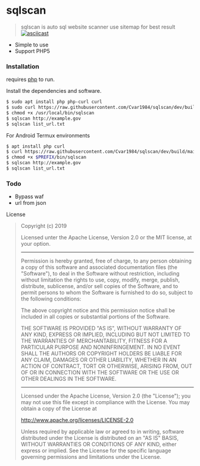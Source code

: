 # sqlscan
> sqlscan is auto sql website scanner
> use sitemap for best result
[![asciicast](https://asciinema.org/a/ap8VxyIdLJb2zJS7X8Q5WpNtH.svg)](https://asciinema.org/a/ap8VxyIdLJb2zJS7X8Q5WpNtH)
- Simple to use
- Support PHP5

### Installation

requires [php](https://php.net ) to run.

Install the dependencies and software.

```sh
$ sudo apt install php php-curl curl
$ sudo curl https://raw.githubusercontent.com/Cvar1984/sqlscan/dev/build/main.phar --output /usr/local/bin/sqlscan
$ chmod +x /usr/local/bin/sqlscan
$ sqlscan http://example.gov
$ sqlscan list_url.txt
```

For Android Termux environments

```sh
$ apt install php curl
$ curl https://raw.githubusercontent.com/Cvar1984/sqlscan/dev/build/main.phar --output $PREFIX/bin/sqlscan
$ chmod +x $PREFIX/bin/sqlscan
$ sqlscan http://example.gov
$ sqlscan list_url.txt
```

### Todo

 - Bypass waf
 - url from json

License
> Copyright (c) 2019 <Cvar1984>
>
> Licensed unter the Apache License, Version 2.0 or the MIT license, at your
> option.
>
> ********************************************************************************
>
> Permission is hereby granted, free of charge, to any person obtaining a copy of
> this software and associated documentation files (the "Software"), to deal in
> the Software without restriction, including without limitation the rights to
> use, copy, modify, merge, publish, distribute, sublicense, and/or sell copies of
> the Software, and to permit persons to whom the Software is furnished to do so,
> subject to the following conditions:
>
> The above copyright notice and this permission notice shall be included in all
> copies or substantial portions of the Software.
>
> THE SOFTWARE IS PROVIDED "AS IS", WITHOUT WARRANTY OF ANY KIND, EXPRESS OR
> IMPLIED, INCLUDING BUT NOT LIMITED TO THE WARRANTIES OF MERCHANTABILITY, FITNESS
> FOR A PARTICULAR PURPOSE AND NONINFRINGEMENT. IN NO EVENT SHALL THE AUTHORS OR
> COPYRIGHT HOLDERS BE LIABLE FOR ANY CLAIM, DAMAGES OR OTHER LIABILITY, WHETHER
> IN AN ACTION OF CONTRACT, TORT OR OTHERWISE, ARISING FROM, OUT OF OR IN
> CONNECTION WITH THE SOFTWARE OR THE USE OR OTHER DEALINGS IN THE SOFTWARE.
>
> ********************************************************************************
>
> Licensed under the Apache License, Version 2.0 (the "License");
> you may not use this file except in compliance with the License.
> You may obtain a copy of the License at
>
>   http://www.apache.org/licenses/LICENSE-2.0
>
> Unless required by applicable law or agreed to in writing, software
> distributed under the License is distributed on an "AS IS" BASIS,
> WITHOUT WARRANTIES OR CONDITIONS OF ANY KIND, either express or implied.
> See the License for the specific language governing permissions and
> limitations under the License.
